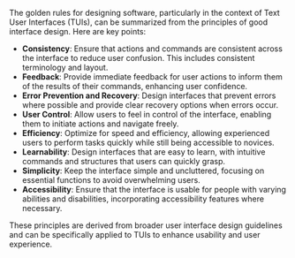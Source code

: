 The golden rules for designing software, particularly in the context of Text User Interfaces (TUIs), can be summarized from the principles of good interface design. Here are key points:

-  **Consistency**: Ensure that actions and commands are consistent across the interface to reduce user confusion. This includes consistent terminology and layout.
-  **Feedback**: Provide immediate feedback for user actions to inform them of the results of their commands, enhancing user confidence.
-  **Error Prevention and Recovery**: Design interfaces that prevent errors where possible and provide clear recovery options when errors occur.
-  **User Control**: Allow users to feel in control of the interface, enabling them to initiate actions and navigate freely.
-  **Efficiency**: Optimize for speed and efficiency, allowing experienced users to perform tasks quickly while still being accessible to novices.
-  **Learnability**: Design interfaces that are easy to learn, with intuitive commands and structures that users can quickly grasp.
-  **Simplicity**: Keep the interface simple and uncluttered, focusing on essential functions to avoid overwhelming users.
-  **Accessibility**: Ensure that the interface is usable for people with varying abilities and disabilities, incorporating accessibility features where necessary.

These principles are derived from broader user interface design guidelines and can be specifically applied to TUIs to enhance usability and user experience.



